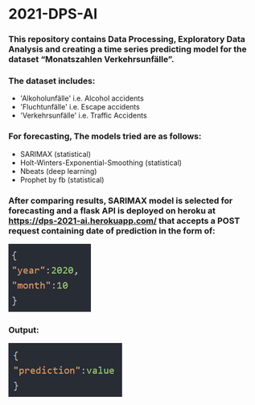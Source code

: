 # 2021-DPS-AI
### This repository contains Data Processing, Exploratory Data Analysis and creating a time series predicting model for the dataset “Monatszahlen Verkehrsunfälle”.
### The dataset includes:
* 'Alkoholunfälle' i.e. Alcohol accidents
* 'Fluchtunfälle' i.e. Escape accidents
* 'Verkehrsunfälle' i.e. Traffic Accidents
### For forecasting, The models tried are as follows:
* SARIMAX (statistical)
* Holt-Winters-Exponential-Smoothing (statistical)
* Nbeats (deep learning)
* Prophet by fb (statistical)
### After comparing results, SARIMAX model is selected for forecasting and a flask API is deployed on heroku at https://dps-2021-ai.herokuapp.com/ that accepts a POST request containing date of prediction in the form of:
![input format](https://github.com/SiddharthSadhwani/2021-DPS-AI/blob/master/utils/input.png?raw=true)
### Output:
![output format](https://github.com/SiddharthSadhwani/2021-DPS-AI/blob/master/utils/output.png?raw=true)
